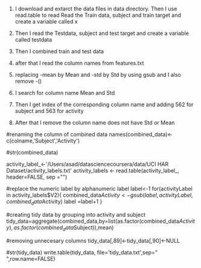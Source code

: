 1. I download and extarct the data files in data directory. Then I use read.table to read 
Read the Train data, subject and train target and create a variable called x

 
 
2. Then I read the Testdata, subject and test target and create a variable called testdata



3. Then I combined train and test data

 
4. after that I read the column names from features.txt

5. replacing -mean by Mean and -std by Std by using gsub and I also remove  -() 

6. I search for column name Mean and Std

7. Then I get index of the corresponding column name and adding 562 for subject and 563 for activity



8. After that I remove the column name does not have Std or Mean

#renaming the column of combined data
names(combined_data)<-c(colname,'Subject','Activity')

#str(combined_data)

activity_label_<-'/Users/asad/datasciencecoursera/data/UCI HAR Dataset/activity_labels.txt'
activity_labels <- read.table(activity_label_, header=FALSE, sep ="")

#replace the numeric label by alphanumeric label
label<-1
for(activityLabel in activity_labels$V2){
  combined_data$Activity<-gsub(label,activityLabel,combined_data$Activity)
  label =label+1
}

#creating tidy data by grouping into activity and subject
tidy_data=aggregate(combined_data,by=list(as.factor(combined_data$Activity),as.factor(combined_data$Subject)),mean)

#removing unnecesary columns
tidy_data[,89]<-tidy_data[,90]<-NULL

#str(tidy_data)
write.table(tidy_data, file='tidy_data.txt',sep=" ",row.name=FALSE)

